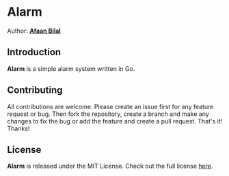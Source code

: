 Alarm
=====

Author: **[Afaan Bilal](https://afaan.dev)**

## Introduction
**Alarm** is a simple alarm system written in Go.

## Contributing
All contributions are welcome. Please create an issue first for any feature request
or bug. Then fork the repository, create a branch and make any changes to fix the bug
or add the feature and create a pull request. That's it!
Thanks!

## License
**Alarm** is released under the MIT License.
Check out the full license [here](LICENSE).
